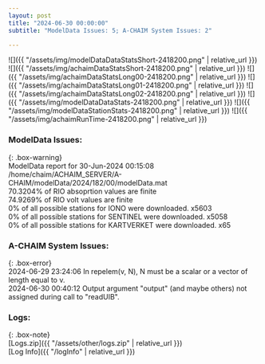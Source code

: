 ```yaml
---
layout: post
title: "2024-06-30 00:00:00"
subtitle: "ModelData Issues: 5; A-CHAIM System Issues: 2"

---
```


![]({{ "/assets/img/modelDataDataStatsShort-2418200.png" | relative_url }})
![]({{ "/assets/img/achaimDataStatsShort-2418200.png" | relative_url }})
![]({{ "/assets/img/achaimDataStatsLong00-2418200.png" | relative_url }})
![]({{ "/assets/img/achaimDataStatsLong01-2418200.png" | relative_url }})
![]({{ "/assets/img/achaimDataStatsLong02-2418200.png" | relative_url }})
![]({{ "/assets/img/modelDataDataStats-2418200.png" | relative_url }})
![]({{ "/assets/img/modelDataStationStats-2418200.png" | relative_url }})
![]({{ "/assets/img/achaimRunTime-2418200.png" | relative_url }})


### ModelData Issues:  
  
{: .box-warning}  
 ModelData report for 30-Jun-2024 00:15:08   
 /home/chaim/ACHAIM_SERVER/A-CHAIM/modelData/2024/182/00/modelData.mat   
 70.3204% of RIO absoprtion values are finite   
 74.9269% of RIO volt values are finite   
 0% of all possible stations for IONO were downloaded. x5603   
 0% of all possible stations for SENTINEL were downloaded. x5058   
 0% of all possible stations for KARTVERKET were downloaded. x65   
  
### A-CHAIM System Issues:  
  
{: .box-error}  
2024-06-29 23:24:06 In repelem(v, N), N must be a scalar or a vector of length equal to v.  
2024-06-30 00:40:12 Output argument "output" (and maybe others) not assigned during call to "readUIB".  

### Logs:  
  
{: .box-note}  
[Logs.zip]({{ "/assets/other/logs.zip" | relative_url }})  
[Log Info]({{ "/logInfo" | relative_url }})  
